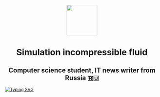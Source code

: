 <div id="header" align="center">
  <img src="http://looopism.tumblr.com/" width="100"/>
</div>

<h1 align="center">Simulation incompressible fluid <a href="https://daniilshat.ru/" target="_blank"></a></h1>
<h2 align="center">Computer science student, IT news writer from Russia 🇷🇺</h2>

[![Typing SVG](https://readme-typing-svg.herokuapp.com?color=%2336BCF7&lines=Our+team:+Valentin,+Ivan,+Pavel)](https://git.io/typing-svg)


